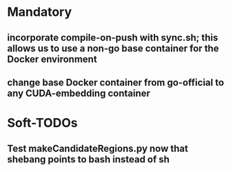 # Mandatory
## incorporate compile-on-push with sync.sh; this allows us to use a non-go base container for the Docker environment
## change base Docker container from go-official to any CUDA-embedding container
# Soft-TODOs
## Test makeCandidateRegions.py now that shebang points to bash instead of sh 